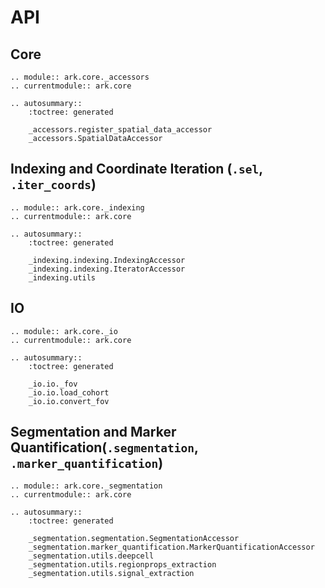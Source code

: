 # API

## Core

```{eval-rst}
.. module:: ark.core._accessors
.. currentmodule:: ark.core

.. autosummary::
    :toctree: generated

    _accessors.register_spatial_data_accessor
    _accessors.SpatialDataAccessor
```

## Indexing and Coordinate Iteration (`.sel`, `.iter_coords`)

```{eval-rst}
.. module:: ark.core._indexing
.. currentmodule:: ark.core

.. autosummary::
    :toctree: generated

    _indexing.indexing.IndexingAccessor
    _indexing.indexing.IteratorAccessor
    _indexing.utils
```

## IO

```{eval-rst}
.. module:: ark.core._io
.. currentmodule:: ark.core

.. autosummary::
    :toctree: generated

    _io.io._fov
    _io.io.load_cohort
    _io.io.convert_fov
```

## Segmentation and Marker Quantification(`.segmentation`, `.marker_quantification`)

```{eval-rst}
.. module:: ark.core._segmentation
.. currentmodule:: ark.core

.. autosummary::
    :toctree: generated

    _segmentation.segmentation.SegmentationAccessor
    _segmentation.marker_quantification.MarkerQuantificationAccessor
    _segmentation.utils.deepcell
    _segmentation.utils.regionprops_extraction
    _segmentation.utils.signal_extraction
```
